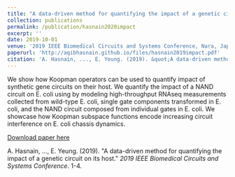 ```yaml
---
title: "A data-driven method for quantifying the impact of a genetic circuit on its host"
collection: publications
permalink: /publication/hasnain2020impact
excerpt: ''
date: 2019-10-01
venue: '2019 IEEE Biomedical Circuits and Systems Conference, Nara, Japan'
paperurl: 'http://aqibhasnain.github.io/files/hasnain2019impact.pdf'
citation: 'A. Hasnain, ..., E. Yeung. (2019). &quot;A data-driven method for quantifying the impact of a genetic circuit on its host.&quot; <i>2019 IEEE Biomedical Circuits and Systems Conference</i>. 1-4.'
---
```

We show how Koopman operators can be used to quantify impact of synthetic gene circuits on their host. We quantify the impact of a NAND circuit on E. coli using by modeling high-throughput RNAseq measurements collected from wild-type E. coli, single gate components transformed in E. coli, and the NAND circuit composed from individual gates in E. coli. We showcase how Koopman subspace functions encode increasing circuit interference on E. coli chassis dynamics.

[Download paper here](http://aqibhasnain.github.io/files/hasnain2019impact.pdf)

A. Hasnain, ..., E. Yeung. (2019). &quot;A data-driven method for quantifying the impact of a genetic circuit on its host.&quot; <i>2019 IEEE Biomedical Circuits and Systems Conference</i>. 1-4.